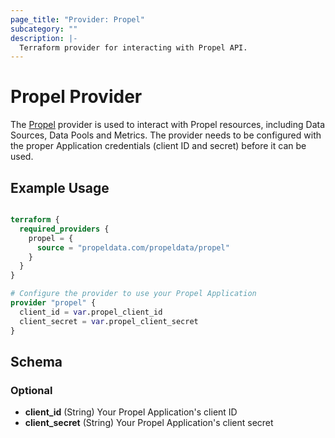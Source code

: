 ```yaml
---
page_title: "Provider: Propel"
subcategory: ""
description: |-
  Terraform provider for interacting with Propel API.
---
```


# Propel Provider
The [Propel](https://propeldata.com) provider is used to interact with Propel resources, including Data Sources, Data Pools and Metrics. The provider needs to be configured with the proper Application credentials (client ID and secret) before it can be used.

## Example Usage

```terraform

terraform {
  required_providers {
    propel = {
      source = "propeldata.com/propeldata/propel"
    }
  }
}

# Configure the provider to use your Propel Application
provider "propel" {
  client_id = var.propel_client_id
  client_secret = var.propel_client_secret
}
```

## Schema

### Optional

- **client_id** (String) Your Propel Application's client ID
- **client_secret** (String) Your Propel Application's client secret